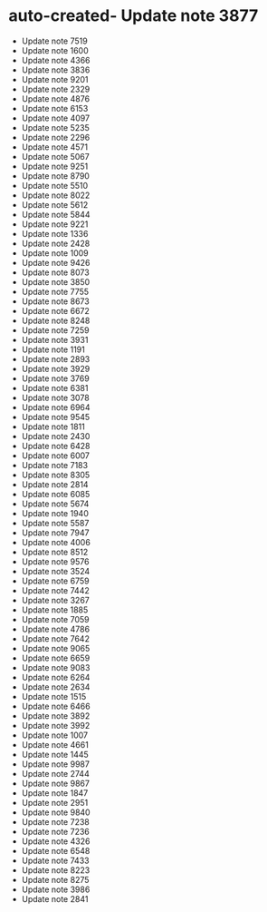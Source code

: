 # auto-created- Update note 3877
- Update note 7519
- Update note 1600
- Update note 4366
- Update note 3836
- Update note 9201
- Update note 2329
- Update note 4876
- Update note 6153
- Update note 4097
- Update note 5235
- Update note 2296
- Update note 4571
- Update note 5067
- Update note 9251
- Update note 8790
- Update note 5510
- Update note 8022
- Update note 5612
- Update note 5844
- Update note 9221
- Update note 1336
- Update note 2428
- Update note 1009
- Update note 9426
- Update note 8073
- Update note 3850
- Update note 7755
- Update note 8673
- Update note 6672
- Update note 8248
- Update note 7259
- Update note 3931
- Update note 1191
- Update note 2893
- Update note 3929
- Update note 3769
- Update note 6381
- Update note 3078
- Update note 6964
- Update note 9545
- Update note 1811
- Update note 2430
- Update note 6428
- Update note 6007
- Update note 7183
- Update note 8305
- Update note 2814
- Update note 6085
- Update note 5674
- Update note 1940
- Update note 5587
- Update note 7947
- Update note 4006
- Update note 8512
- Update note 9576
- Update note 3524
- Update note 6759
- Update note 7442
- Update note 3267
- Update note 1885
- Update note 7059
- Update note 4786
- Update note 7642
- Update note 9065
- Update note 6659
- Update note 9083
- Update note 6264
- Update note 2634
- Update note 1515
- Update note 6466
- Update note 3892
- Update note 3992
- Update note 1007
- Update note 4661
- Update note 1445
- Update note 9987
- Update note 2744
- Update note 9867
- Update note 1847
- Update note 2951
- Update note 9840
- Update note 7238
- Update note 7236
- Update note 4326
- Update note 6548
- Update note 7433
- Update note 8223
- Update note 8275
- Update note 3986
- Update note 2841
